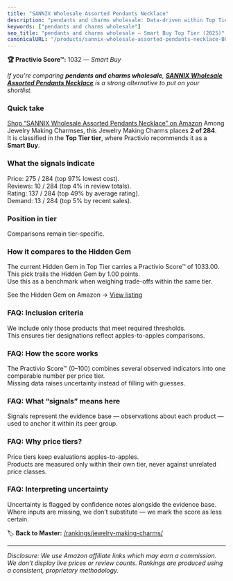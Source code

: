 ```yaml
---
title: "SANNIX Wholesale Assorted Pendants Necklace"
description: "pendants and charms wholesale: Data-driven within Top Tier ranking using the Practivio Score™. Positioned by quality, value, demand, findability, momentum."
keywords: ["pendants and charms wholesale"]
seo_title: "pendants and charms wholesale — Smart Buy Top Tier (2025)"
canonicalURL: "/products/sannix-wholesale-assorted-pendants-necklace-B08GP4VZ4M/"
---
```


**🏆 Practivio Score™:** 1032 — _Smart Buy_


*If you're comparing **pendants and charms wholesale**, **[SANNIX Wholesale Assorted Pendants Necklace](https://www.amazon.com/dp/B08GP4VZ4M?tag=practivio-20)** is a strong alternative to put on your shortlist.*
### Quick take
[Shop “SANNIX Wholesale Assorted Pendants Necklace” on Amazon](https://www.amazon.com/dp/B08GP4VZ4M?tag=practivio-20)
Among Jewelry Making Charmses, this Jewelry Making Charms places **2 of 284**.  
It is classified in the **Top Tier tier**, where Practivio recommends it as a **Smart Buy**.

### What the signals indicate
Price: 275 / 284 (top 97% lowest cost).  
Reviews: 10 / 284 (top 4% in review totals).  
Rating: 137 / 284 (top 49% by average rating).  
Demand: 13 / 284 (top 5% by recent sales).

### Position in tier
Comparisons remain tier-specific.

### How it compares to the Hidden Gem
The current Hidden Gem in Top Tier carries a Practivio Score™ of 1033.00.  
This pick trails the Hidden Gem by 1.00 points.  
Use this as a benchmark when weighing trade-offs within the same tier.  

See the Hidden Gem on Amazon → [View listing](https://www.amazon.com/dp/B087WL6JXW?tag=practivio-20)

### FAQ: Inclusion criteria
We include only those products that meet required thresholds.  
This ensures tier designations reflect apples-to-apples comparisons.

### FAQ: How the score works
The Practivio Score™ (0–100) combines several observed indicators into one comparable number per price tier.  
Missing data raises uncertainty instead of filling with guesses.

### FAQ: What “signals” means here
Signals represent the evidence base — observations about each product — used to anchor it within its peer group.

### FAQ: Why price tiers?
Price tiers keep evaluations apples-to-apples.  
Products are measured only within their own tier, never against unrelated price classes.

### FAQ: Interpreting uncertainty
Uncertainty is flagged by confidence notes alongside the evidence base.  
Where inputs are missing, we don’t substitute — we mark the score as less certain.


🏷️ **Back to Master:** [/rankings/jewelry-making-charms/](/rankings/jewelry-making-charms/)

---
_Disclosure: We use Amazon affiliate links which may earn a commission. We don’t display live prices or review counts. Rankings are produced using a consistent, proprietary methodology._
